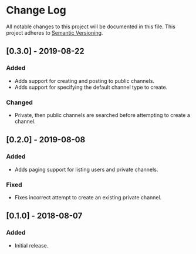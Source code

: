 # Change Log

All notable changes to this project will be documented in this file.
This project adheres to [Semantic Versioning](http://semver.org/).

## [0.3.0] - 2019-08-22
### Added
- Adds support for creating and posting to public channels.
- Adds support for specifying the default channel type to create.

### Changed
- Private, then public channels are searched before attempting to create a channel.

## [0.2.0] - 2019-08-08
### Added
- Adds paging support for listing users and private channels.

### Fixed
- Fixes incorrect attempt to create an existing private channel.

## [0.1.0] - 2018-08-07
### Added
- Initial release.
